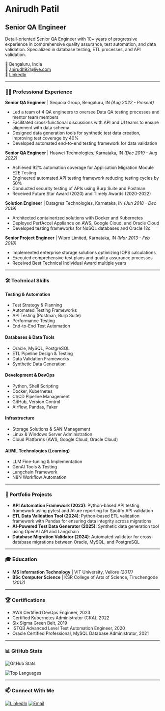 # Anirudh Patil

## Senior QA Engineer

Detail-oriented Senior QA Engineer with 10+ years of progressive experience in comprehensive quality assurance, test automation, and data validation. Specialized in database testing, ETL processes, and API validation.

📍 Bengaluru, India  
📧 anirudh92@live.com  
🔗 [LinkedIn](http://linkedin.com/in/anirudhpatil)

---

### 👨‍💻 Professional Experience

**Senior QA Engineer** | Sequoia Group, Bengaluru, IN *(Aug 2022 - Present)*
- Led a team of 4 QA engineers to oversee Data QA testing processes and mentor team members
- Facilitated cross-functional discussions with API and UI teams to ensure alignment with data schema
- Designed data generation tools for synthetic test data creation, improving test coverage by 40%
- Developed automated end-to-end testing framework for data validation

**Senior QA Engineer** | Huawei Technologies, Karnataka, IN *(Dec 2019 - Aug 2022)*
- Achieved 92% automation coverage for Application Migration Module E2E Testing
- Engineered automated API testing framework reducing testing cycles by 50%
- Conducted security testing of APIs using Burp Suite and Postman
- Received Future Star Award (2020) and Timely Awards (2020-2022)

**Solution Engineer** | Datagres Technologies, Karnataka, IN *(Jun 2018 - Dec 2019)*
- Architected containerized solutions with Docker and Kubernetes
- Deployed PerfAccel Appliance on AWS, Google Cloud, and Oracle Cloud
- Developed testing frameworks for NoSQL databases and Oracle 12c

**Senior Project Engineer** | Wipro Limited, Karnataka, IN *(Mar 2013 - Feb 2018)*
- Implemented enterprise storage solutions optimizing IOPS calculations
- Executed comprehensive test plans and quality assurance processes
- Received Best Technical Individual Award multiple years

---

### 🛠️ Technical Skills

#### Testing & Automation
- Test Strategy & Planning
- Automated Testing Frameworks
- API Testing (Postman, Burp Suite)
- Performance Testing
- End-to-End Test Automation

#### Databases & Data Tools
- Oracle, MySQL, PostgreSQL
- ETL Pipeline Design & Testing
- Data Validation Frameworks
- Synthetic Data Generation

#### Development & DevOps
- Python, Shell Scripting
- Docker, Kubernetes
- CI/CD Pipeline Management
- GitHub, Version Control
- Airflow, Pandas, Faker

#### Infrastructure
- Storage Solutions & SAN Management
- Linux & Windows Server Administration
- Cloud Platforms (AWS, Google Cloud, Oracle Cloud)

#### AI/ML Technologies (Learning)
- LLM Fine-tuning & Implementation
- GenAI Tools & Testing
- Langchain Framework
- N8N Workflow Automation

---

### 🚀 Portfolio Projects

- **API Automation Framework (2023)**: Python-based API testing framework using pytest and Allure reporting for Spotify API validation
- **ETL Data Validation Tool (2024)**: Python-based ETL validation framework with Pandas for ensuring data integrity across migrations
- **AI-Powered Test Data Generator (2025)**: Synthetic data generation tool using OpenAI API and Langchain
- **Database Migration Validator (2024)**: Automated validator for cross-database migrations between Oracle, MySQL, and PostgreSQL

---

### 🎓 Education

- **MS Information Technology** | VIT University, Vellore *(2017)*
- **BSc Computer Science** | KSR College of Arts of Science, Tiruchengode *(2012)*

---

### 🏆 Certifications

- AWS Certified DevOps Engineer, 2023
- Certified Kubernetes Administrator (CKA), 2022
- Six Sigma Green Belt, 2019
- ISTQB Advanced Level Test Automation Engineer, 2020
- Oracle Certified Professional, MySQL Database Administrator, 2021

---

### 📊 GitHub Stats

![GitHub Stats](https://github-readme-stats.vercel.app/api?username=AnirudhLab&show_icons=true&theme=radical)

![Top Languages](https://github-readme-stats.vercel.app/api/top-langs/?username=AnirudhLab&layout=compact&theme=radical)

---

### 📫 Connect With Me

[![LinkedIn](https://img.shields.io/badge/-LinkedIn-0077B5?style=flat&logo=linkedin&logoColor=white)](http://linkedin.com/in/anirudhpatil)
[![Email](https://img.shields.io/badge/-Email-D14836?style=flat&logo=gmail&logoColor=white)](mailto:anirudh92@live.com)

<!-- Last Updated: August 3, 2025 -->
